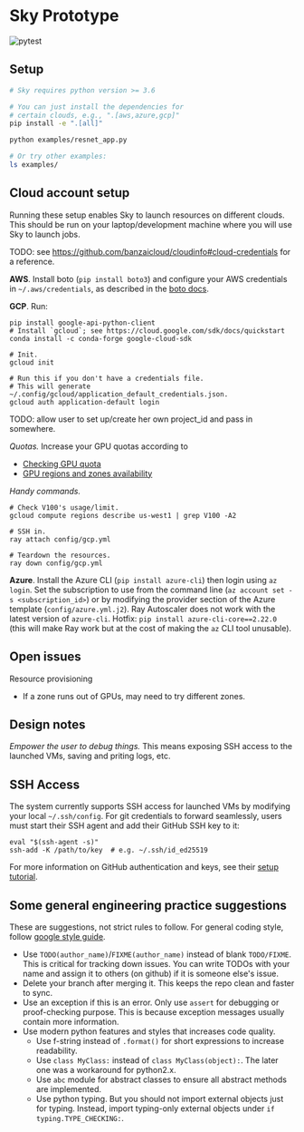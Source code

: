# Sky Prototype

![pytest](https://github.com/concretevitamin/sky-experiments/actions/workflows/pytest.yml/badge.svg)

## Setup

```bash
# Sky requires python version >= 3.6

# You can just install the dependencies for
# certain clouds, e.g., ".[aws,azure,gcp]"
pip install -e ".[all]"

python examples/resnet_app.py

# Or try other examples:
ls examples/
```

## Cloud account setup
Running these setup enables Sky to launch resources on different clouds.
This should be run on your laptop/development machine where you will use Sky to launch jobs.

TODO: see https://github.com/banzaicloud/cloudinfo#cloud-credentials for a reference.

**AWS**. Install boto (`pip install boto3`) and configure your AWS credentials in `~/.aws/credentials`, as described in the [boto docs](https://boto3.amazonaws.com/v1/documentation/api/latest/guide/configuration.html).

**GCP**. Run:
```
pip install google-api-python-client
# Install `gcloud`; see https://cloud.google.com/sdk/docs/quickstart
conda install -c conda-forge google-cloud-sdk

# Init.
gcloud init

# Run this if you don't have a credentials file.
# This will generate ~/.config/gcloud/application_default_credentials.json.
gcloud auth application-default login
```
TODO: allow user to set up/create her own project_id and pass in somewhere.

*Quotas.* Increase your GPU quotas according to
* [Checking GPU quota](https://cloud.google.com/compute/docs/gpus/create-vm-with-gpus#check-quota)
* [GPU regions and zones availability](https://cloud.google.com/compute/docs/gpus/gpu-regions-zones)

*Handy commands.*
```
# Check V100's usage/limit.
gcloud compute regions describe us-west1 | grep V100 -A2

# SSH in.
ray attach config/gcp.yml

# Teardown the resources.
ray down config/gcp.yml
```

**Azure**. Install the Azure CLI (`pip install azure-cli`) then login using `az login`. Set the subscription to use from the command line (`az account set -s <subscription_id>`) or by modifying the provider section of the Azure template (`config/azure.yml.j2`). Ray Autoscaler does not work with the latest version of `azure-cli`. Hotfix: `pip install azure-cli-core==2.22.0` (this will make Ray work but at the cost of making the `az` CLI tool unusable).

## Open issues

Resource provisioning
* If a zone runs out of GPUs, may need to try different zones.

## Design notes

*Empower the user to debug things.*  This means exposing SSH access to the launched VMs, saving and priting logs, etc.


## SSH Access
The system currently supports SSH access for launched VMs by modifying your local `~/.ssh/config`. For git credentials to forward seamlessly, users must start their SSH agent and add their GitHub SSH key to it:
```
eval "$(ssh-agent -s)"
ssh-add -K /path/to/key  # e.g. ~/.ssh/id_ed25519
```
For more information on GitHub authentication and keys, see their [setup tutorial](https://docs.github.com/en/authentication/connecting-to-github-with-ssh/generating-a-new-ssh-key-and-adding-it-to-the-ssh-agent#adding-your-ssh-key-to-the-ssh-agent).

## Some general engineering practice suggestions

These are suggestions, not strict rules to follow. For general coding style, follow [google style guide](https://google.github.io/styleguide/pyguide.html).

* Use `TODO(author_name)`/`FIXME(author_name)` instead of blank `TODO/FIXME`. This is critical for tracking down issues. You can write TODOs with your name and assign it to others (on github) if it is someone else's issue.
* Delete your branch after merging it. This keeps the repo clean and faster to sync.
* Use an exception if this is an error. Only use `assert` for debugging or proof-checking purpose. This is because exception messages usually contain more information.
* Use modern python features and styles that increases code quality.
  * Use f-string instead of `.format()` for short expressions to increase readability.
  * Use `class MyClass:` instead of `class MyClass(object):`. The later one was a workaround for python2.x.
  * Use `abc` module for abstract classes to ensure all abstract methods are implemented.
  * Use python typing. But you should not import external objects just for typing. Instead, import typing-only external objects under `if typing.TYPE_CHECKING:`.
